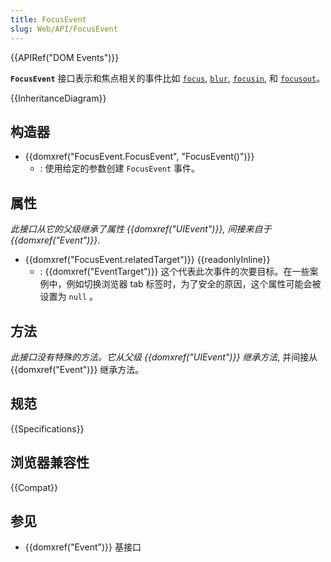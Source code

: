 ```yaml
---
title: FocusEvent
slug: Web/API/FocusEvent
---
```


{{APIRef("DOM Events")}}

**`FocusEvent`** 接口表示和焦点相关的事件比如 [`focus`](/zh-CN/docs/Web/API/Element/focus_event), [`blur`](/zh-CN/docs/Web/API/Element/blur_event), [`focusin`](/zh-CN/docs/Web/API/Element/focusin_event), 和 [`focusout`](/zh-CN/docs/Web/API/Element/focusout_event)。

{{InheritanceDiagram}}

## 构造器

- {{domxref("FocusEvent.FocusEvent", "FocusEvent()")}}
  - : 使用给定的参数创建 `FocusEvent` 事件。

## 属性

_此接口从它的父级继承了属性 {{domxref("UIEvent")}}, 间接来自于 {{domxref("Event")}}_.

- {{domxref("FocusEvent.relatedTarget")}} {{readonlyInline}}
  - : {{domxref("EventTarget")}} 这个代表此次事件的次要目标。在一些案例中，例如切换浏览器 tab 标签时，为了安全的原因，这个属性可能会被设置为 `null` 。

## 方法

_此接口没有特殊的方法。它从父级 {{domxref("UIEvent")}} 继承方法_, 并间接从 {{domxref("Event")}} 继承方法。

## 规范

{{Specifications}}

## 浏览器兼容性

{{Compat}}

## 参见

- {{domxref("Event")}} 基接口
